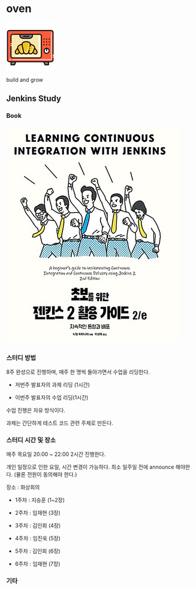 # oven

![oven](doc/img/oven.png)

build and grow

## Jenkins Study

### Book 

![oven](doc/img/book.png)

### 스터디 방법 

8주 완성으로 진행하며, 매주 한 명씩 돌아가면서 수업을 리딩한다.

- 저번주 발표자의 과제 리딩 (1시간)

- 이번주 발표자의 수업 리딩(1시간)

수업 진행은 자유 방식이다.

과제는 간단하게 테스트 코드 관련 주제로 만든다.


### 스터디 시간 및 장소

매주 목요일 20:00 ~ 22:00 2시간 진행한다.

개인 일정으로 인한 요일, 시간 변경이 가능하다. 최소 일주일 전에 announce 해야한다. (물론 전원이 동의해야 한다.)

장소 : 화상회의

- 1주차 : 지승훈 (1~2장)

- 2주차 : 임재현 (3장)

- 3주차 : 김인회 (4장)

- 4주차 : 임진욱 (5장)

- 5주차 : 김인회 (6장)

- 6주차 : 임재현 (7장)

### 기타 